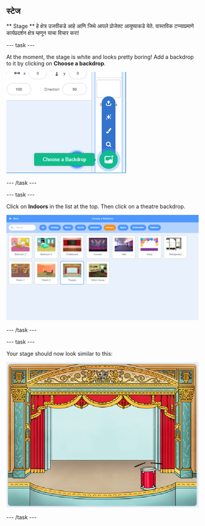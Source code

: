 ## स्टेज

** Stage ** हे क्षेत्र उजवीकडे आहे आणि जिथे आपले प्रोजेक्ट आयुष्याकडे येते. वास्तविक टप्प्याप्रमाणे कार्यप्रदर्शन क्षेत्र म्हणून याचा विचार करा!

\--- task \---

At the moment, the stage is white and looks pretty boring! Add a backdrop to it by clicking on **Choose a backdrop**.

![screenshot](images/band-stage-choose.png)

\--- /task \---

\--- task \---

Click on **Indoors** in the list at the top. Then click on a theatre backdrop.

![screenshot](images/band-backdrop.png)

\--- /task \---

\--- task \---

Your stage should now look similar to this:

![screenshot](images/band-stage.png)

\--- /task \---